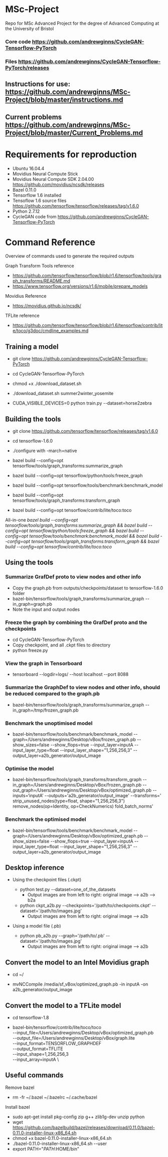 # MSc-Project
Repo for MSc Advanced Project for the degree of Advanced Computing at the University of Bristol

### Core code https://github.com/andrewginns/CycleGAN-Tensorflow-PyTorch
### Files https://github.com/andrewginns/CycleGAN-Tensorflow-PyTorch/releases

## Instructions for use: https://github.com/andrewginns/MSc-Project/blob/master/instructions.md

## Current problems https://github.com/andrewginns/MSc-Project/blob/master/Current_Problems.md

# Requirements for reproduction
* Ubuntu 16.04.4
* Movidius Neural Compute Stick
* Movidius Neural Compute SDK 2.04.00 https://github.com/movidius/ncsdk/releases
* Bazel 0.11.0
* Tensorflow 1.6 installed
* Tensoflow 1.6 source files https://github.com/tensorflow/tensorflow/releases/tag/v1.6.0
* Python 2.7.12
* CycleGAN code from https://github.com/andrewginns/CycleGAN-Tensorflow-PyTorch

# Command Reference

Overview of commands used to generate the required outputs

Graph Transform Tools reference
* https://github.com/tensorflow/tensorflow/blob/r1.6/tensorflow/tools/graph_transforms/README.md
* https://www.tensorflow.org/versions/r1.6/mobile/prepare_models

Movidius Reference
* https://movidius.github.io/ncsdk/

TFLite reference
* https://github.com/tensorflow/tensorflow/blob/r1.6/tensorflow/contrib/lite/toco/g3doc/cmdline_examples.md

## Training a model
* git clone https://github.com/andrewginns/CycleGAN-Tensorflow-PyTorch

* cd CycleGAN-Tensorflow-PyTorch

* chmod +x ./download_dataset.sh

* ./download_dataset.sh summer2winter_yosemite

* CUDA_VISIBLE_DEVICES=0 python train.py --dataset=horse2zebra

## Building the tools
* git clone https://github.com/tensorflow/tensorflow/releases/tag/v1.6.0

* cd tensorflow-1.6.0

* ./configure with -march=native

* bazel build --config=opt tensorflow/tools/graph_transforms:summarize_graph

* bazel build --config=opt tensorflow/python/tools:freeze_graph

* bazel build --config=opt tensorflow/tools/benchmark:benchmark_model

* bazel build --config=opt tensorflow/tools/graph_transforms:transform_graph

* bazel build --config=opt tensorflow/contrib/lite/toco:toco

All-in-one
*bazel build --config=opt tensorflow/tools/graph_transforms:summarize_graph && bazel build --config=opt tensorflow/python/tools:freeze_graph && bazel build --config=opt tensorflow/tools/benchmark:benchmark_model && bazel build --config=opt tensorflow/tools/graph_transforms:transform_graph && bazel build --config=opt tensorflow/contrib/lite/toco:toco*

## Using the tools

### Summarize GrafDef proto to view nodes and other info

* Copy the graph.pb from outputs/checkpoints/dataset to tensorflow-1.6.0 folder
* bazel-bin/tensorflow/tools/graph_transforms/summarize_graph --in_graph=graph.pb
* Note the input and output nodes

### Freeze the graph by combining the GrafDef proto and the checkpoints

* cd CycleGAN-Tensorflow-PyTorch
* Copy checkpoint, and all .ckpt files to directory
* python freeze.py

### View the graph in Tensorboard

* tensorboard --logdir=logs/ --host localhost --port 8088

### Summarize the GraphDef to view nodes and other info, should be reduced compared to the graph.pb

* bazel-bin/tensorflow/tools/graph_transforms/summarize_graph --in_graph=/tmp/frozen_graph.pb

### Benchmark the unoptimised model

* bazel-bin/tensorflow/tools/benchmark/benchmark_model --graph=/Users/andrewginns/Desktop/vBox/frozen_graph.pb --show_sizes=false --show_flops=true --input_layer=inputA --input_layer_type=float --input_layer_shape="1,256,256,3" --output_layer=a2b_generator/output_image

### Optimise the model

* bazel-bin/tensorflow/tools/graph_transforms/transform_graph --in_graph=/Users/andrewginns/Desktop/vBox/frozen_graph.pb --out_graph=/Users/andrewginns/Desktop/vBox/optimized_graph.pb --inputs=‘inputA’ --outputs='a2b_generator/output_image' --transforms=' strip_unused_nodes(type=float, shape="1,256,256,3") remove_nodes(op=Identity, op=CheckNumerics) fold_batch_norms'
 
### Benchmark the optimised model

* bazel-bin/tensorflow/tools/benchmark/benchmark_model --graph=/Users/andrewginns/Desktop/vBox/optimized_graph.pb --show_sizes=false --show_flops=true --input_layer=inputA --input_layer_type=float --input_layer_shape="1,256,256,3" --output_layer=a2b_generator/output_image

## Desktop inference
* Using the checkpoint files (.ckpt)
    * python test.py --dataset=one_of_the_datasets
        * Output images are from left to right: original image --> a2b --> b2a
    * python ckpt_a2b.py --checkpoints='/path/to/checkpoints.ckpt' --dataset='/path/to/images.jpg'
        * Output images are from left to right: original image --> a2b
        
* Using a model file (.pb)
    * python pb_a2b.py --graph='/path/to/.pb' --dataset='/path/to/images.jpg'
        * Output images are from left to right: original image --> a2b

## Convert the model to an Intel Movidius graph

* cd ~/

* mvNCCompile /media/sf_vBox/optimized_graph.pb -in inputA -on a2b_generator/output_image


## Convert the model to a TFLite model

* cd tensorflow-1.8
  
* bazel-bin/tensorflow/contrib/lite/toco/toco \
    --input_file=/Users/andrewginns/Desktop/vBox/optimized_graph.pb \
    --output_file=/Users/andrewginns/Desktop/vBox/graph.lite \
    --input_format=TENSORFLOW_GRAPHDEF \
    --output_format=TFLITE \
    --input_shape=1,256,256,3 \
    --input_array=inputA \
  
## Useful commands
Remove bazel
* rm -fr ~/.bazel ~/.bazelrc ~/.cache/bazel

Install bazel
* sudo apt-get install pkg-config zip g++ zlib1g-dev unzip python
* wget https://github.com/bazelbuild/bazel/releases/download/0.11.0/bazel-0.11.0-installer-linux-x86_64.sh
* chmod +x bazel-0.11.0-installer-linux-x86_64.sh
* ./bazel-0.11.0-installer-linux-x86_64.sh --user
* export PATH="$PATH:$HOME/bin"
